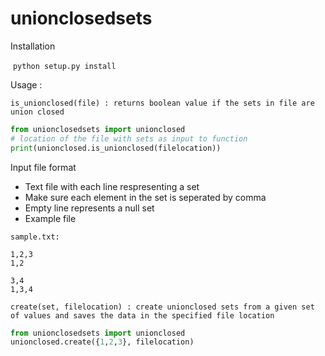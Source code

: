 # unionclosedsets

Installation

​	`python setup.py install`

Usage : 

 `is_unionclosed(file) : returns boolean value if the sets in file are union closed`

````python
from unionclosedsets import unionclosed
# location of the file with sets as input to function
print(unionclosed.is_unionclosed(filelocation))

````

Input file format

-  Text file with each line respresenting a set
-  Make sure each element in the set is seperated by comma
- Empty line represents a null set
- Example file 

`````
sample.txt:

1,2,3
1,2

3,4
1,3,4
`````



`create(set, filelocation) : create unionclosed sets from a given set of values and saves the data in the specified file location`

`````python
from unionclosedsets import unionclosed
unionclosed.create({1,2,3}, filelocation)
`````







